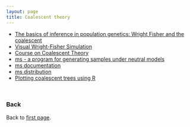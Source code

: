 ```yaml
---
layout: page
title: Coalescent theory
---
```


* [The basics of inference in population genetics: Wright Fisher and the coalescent](../assets/Wright-Fisher_model_and_Kingman's_coalescent.pdf)
* [Visual Wright-Fisher Simulation](./WFsimulation.html)
* [Course on Coalescent Theory](./course_coalescent_theory.md)
* [ms - a program for generating samples under neutral models](../assets/Practical_ms.pdf)
* [ms documentation](../assets/msdoc.pdf)
* [ms distribution](../assets/ms.zip)
* [Plotting coalescent trees using R](Plot_coalescence_trees_with_R.md)

<br/>

### Back

Back to [first page](../index.md).
